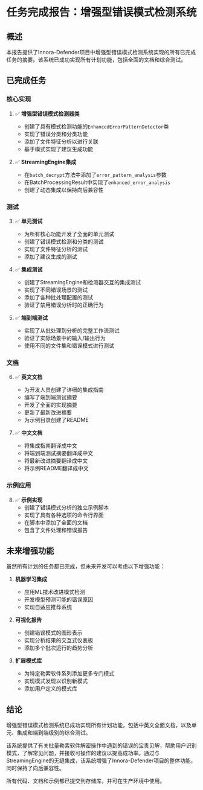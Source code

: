 # 任务完成报告：增强型错误模式检测系统

## 概述

本报告提供了Innora-Defender项目中增强型错误模式检测系统实现的所有已完成任务的摘要。该系统已成功实现所有计划功能，包括全面的文档和综合测试。

## 已完成任务

### 核心实现

1. ✅ **增强型错误模式检测器类**
   - 创建了具有模式检测功能的`EnhancedErrorPatternDetector`类
   - 实现了错误分类和分类功能
   - 添加了文件特征分析以进行关联
   - 基于模式实现了建议生成功能

2. ✅ **StreamingEngine集成**
   - 在`batch_decrypt`方法中添加了`error_pattern_analysis`参数
   - 在BatchProcessingResult中实现了`enhanced_error_analysis`
   - 创建了动态集成以保持向后兼容性

### 测试

3. ✅ **单元测试**
   - 为所有核心功能开发了全面的单元测试
   - 创建了错误模式检测和分类的测试
   - 实现了文件特征分析的测试
   - 添加了建议生成的测试

4. ✅ **集成测试**
   - 创建了StreamingEngine和检测器交互的集成测试
   - 实现了不同错误场景的测试
   - 添加了各种批处理配置的测试
   - 验证了禁用错误分析时的正确行为

5. ✅ **端到端测试**
   - 实现了从批处理到分析的完整工作流测试
   - 验证了实际场景中的输入/输出行为
   - 使用不同的文件集和错误模式进行测试

### 文档

6. ✅ **英文文档**
   - 为开发人员创建了详细的集成指南
   - 编写了端到端测试摘要
   - 开发了全面的实现摘要
   - 更新了最新改进摘要
   - 为示例目录创建了README

7. ✅ **中文文档**
   - 将集成指南翻译成中文
   - 将端到端测试摘要翻译成中文
   - 将最新改进摘要翻译成中文
   - 将示例README翻译成中文

### 示例应用

8. ✅ **示例实现**
   - 创建了错误模式分析的独立示例脚本
   - 实现了具有各种选项的命令行界面
   - 在脚本中添加了全面的文档
   - 包含了文件处理和错误报告

## 未来增强功能

虽然所有计划的任务都已完成，但未来开发可以考虑以下增强功能：

1. **机器学习集成**
   - 应用ML技术改进模式检测
   - 开发模型预测可能的错误原因
   - 实现自适应推荐系统

2. **可视化报告**
   - 创建错误模式的图形表示
   - 实现分析结果的交互式仪表板
   - 添加多个批次运行的趋势分析

3. **扩展模式库**
   - 为特定勒索软件系列添加更多专门模式
   - 实现模式发现以识别新模式
   - 添加用户定义的模式库

## 结论

增强型错误模式检测系统已成功实现所有计划功能，包括中英文全面文档，以及单元、集成和端到端级别的综合测试。

该系统提供了有关批量勒索软件解密操作中遇到的错误的宝贵见解，帮助用户识别模式，了解常见问题，并接收可操作的建议以提高成功率。通过与StreamingEngine的无缝集成，该系统增强了Innora-Defender项目的整体功能，同时保持了向后兼容性。

所有代码、文档和示例都已提交到存储库，并可在生产环境中使用。